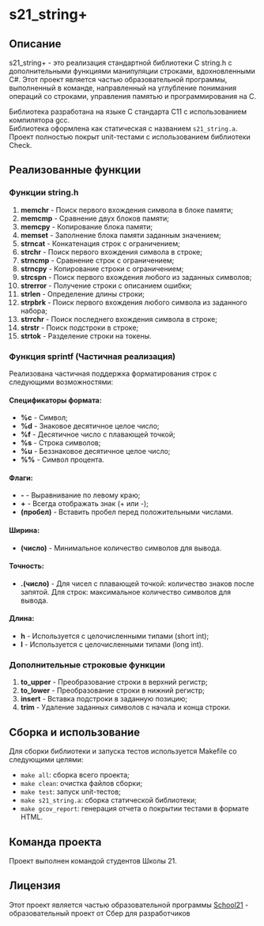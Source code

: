 # s21_string+

## Описание

s21_string+ - это реализация стандартной библиотеки C string.h с дополнительными функциями манипуляции строками, вдохновленными C#. Этот проект является частью образовательной программы, выполненный в команде, направленный на углубление понимания операций со строками, управления памятью и программирования на C.

Библиотека разработана на языке C стандарта C11 с использованием компилятора gcc.</br>
Библиотека оформлена как статическая с названием `s21_string.a`.</br>
Проект полностью покрыт unit-тестами с использованием библиотеки Check.

## Реализованные функции

### Функции string.h

1. **memchr** - Поиск первого вхождения символа в блоке памяти;
2. **memcmp** - Сравнение двух блоков памяти;
3. **memcpy** - Копирование блока памяти;
4. **memset** - Заполнение блока памяти заданным значением;
5. **strncat** - Конкатенация строк с ограничением;
6. **strchr** - Поиск первого вхождения символа в строке;
7. **strncmp** - Сравнение строк с ограничением;
8. **strncpy** - Копирование строки с ограничением;
9. **strcspn** - Поиск первого вхождения любого из заданных символов;
10. **strerror** - Получение строки с описанием ошибки;
11. **strlen** - Определение длины строки;
12. **strpbrk** - Поиск первого вхождения любого символа из заданного набора;
13. **strrchr** - Поиск последнего вхождения символа в строке;
14. **strstr** - Поиск подстроки в строке;
15. **strtok** - Разделение строки на токены.

### Функция sprintf (Частичная реализация)

Реализована частичная поддержка форматирования строк с следующими возможностями:

#### Спецификаторы формата:
- **%c** - Символ;
- **%d** - Знаковое десятичное целое число;
- **%f** - Десятичное число с плавающей точкой;
- **%s** - Строка символов;
- **%u** - Беззнаковое десятичное целое число;
- **%%** - Символ процента.

#### Флаги:
- **-** - Выравнивание по левому краю;
- **+** - Всегда отображать знак (+ или -);
- **(пробел)** - Вставить пробел перед положительными числами.

#### Ширина:
- **(число)** - Минимальное количество символов для вывода.

#### Точность:
- **.(число)** - Для чисел с плавающей точкой: количество знаков после запятой.
  Для строк: максимальное количество символов для вывода.

#### Длина:
- **h** - Используется с целочисленными типами (short int);
- **l** - Используется с целочисленными типами (long int).

### Дополнительные строковые функции

1. **to_upper** - Преобразование строки в верхний регистр;
2. **to_lower** - Преобразование строки в нижний регистр;
3. **insert** - Вставка подстроки в заданную позицию;
4. **trim** - Удаление заданных символов с начала и конца строки.

## Сборка и использование

Для сборки библиотеки и запуска тестов используется Makefile со следующими целями:

- `make all`: сборка всего проекта;
- `make clean`: очистка файлов сборки;
- `make test`: запуск unit-тестов;
- `make s21_string.a`: сборка статической библиотеки;
- `make gcov_report`: генерация отчета о покрытии тестами в формате HTML.

## Команда проекта

Проект выполнен командой студентов Школы 21.

## Лицензия

Этот проект является частью образовательной программы [School21](https://21-school.ru/) - образовательный проект от Сбер для разработчиков